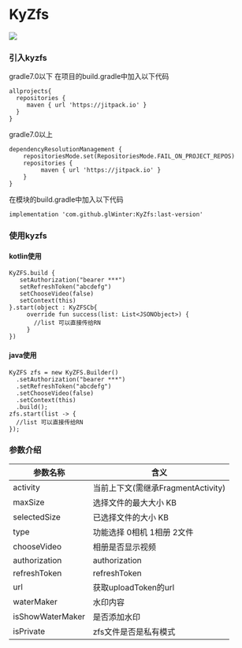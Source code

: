 # KyZfs

[![](https://jitpack.io/v/glWinter/KyZfs.svg)](https://jitpack.io/#glWinter/KyZfs)

### 引入kyzfs

gradle7.0以下
在项目的build.gradle中加入以下代码
```
allprojects{
  repositories {
     maven { url 'https://jitpack.io' }
  }   
}
```

gradle7.0以上
```
dependencyResolutionManagement {
    repositoriesMode.set(RepositoriesMode.FAIL_ON_PROJECT_REPOS)
    repositories {
         maven { url 'https://jitpack.io' }
    }
}
```

在模块的build.gradle中加入以下代码
```
implementation 'com.github.glWinter:KyZfs:last-version'
```

### 使用kyzfs
#### kotlin使用
```
KyZFS.build {
   setAuthorization("bearer ***")
   setRefreshToken("abcdefg")
   setChooseVideo(false)
   setContext(this)
}.start(object : KyZFSCb{
     override fun success(list: List<JSONObject>) {
       //list 可以直接传给RN
     }
})
```

#### java使用
```
KyZFS zfs = new KyZFS.Builder()
  .setAuthorization("bearer ***")
  .setRefreshToken("abcdefg")
  .setChooseVideo(false)
  .setContext(this)
  .build();
zfs.start(list -> {
  //list 可以直接传给RN
});
```

### 参数介绍

| 参数名称     | 含义 |
| ----------- | ----------- |
| activity      | 当前上下文(需继承FragmentActivity)       |
| maxSize   | 选择文件的最大大小 KB      |
| selectedSize      | 已选择文件的大小 KB       |
| type   | 功能选择 0相机 1相册 2文件        |
| chooseVideo      | 相册是否显示视频       |
| authorization   | authorization       |
| refreshToken      | refreshToken       |
| url   | 获取uploadToken的url        |
| waterMaker      | 水印内容       |
| isShowWaterMaker   | 是否添加水印        |
| isPrivate   | zfs文件是否是私有模式        |
